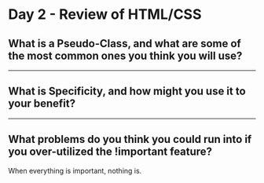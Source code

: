 # Day 2 - Review of HTML/CSS

## What is a Pseudo-Class, and what are some of the most common ones you think you will use?

---

## What is Specificity, and how might you use it to your benefit?

---

## What problems do you think you could run into if you over-utilized the !important feature?

When everything is important, nothing is.